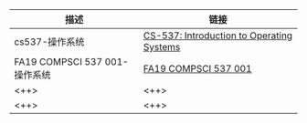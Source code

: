 | 描述             | 链接                                                                                                          |
|------------------|---------------------------------------------------------------------------------------------------------------|
| cs537-操作系统   | [CS-537: Introduction to Operating Systems](https://pages.cs.wisc.edu/~remzi/Classes/537/Fall2021/index.html) |
| FA19 COMPSCI 537 001-操作系统 | [FA19 COMPSCI 537 001](https://canvas.wisc.edu/courses/154998/pages/Lecture%20Videos?titleize=0)                                  |
| <++>             | <++>                                                                                                          |
| <++>             | <++>                                                                                                          |

